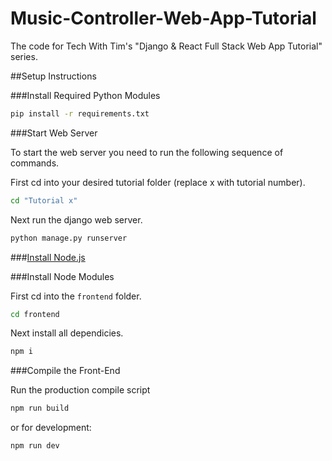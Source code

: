 # Music-Controller-Web-App-Tutorial

The code for Tech With Tim's "Django & React Full Stack Web App Tutorial" series.

##Setup Instructions

###Install Required Python Modules

```bash
pip install -r requirements.txt
```
###Start Web Server

To start the web server you need to run the following sequence of commands.

First cd into your desired tutorial folder (replace x with tutorial number).
```bash 
cd "Tutorial x"
```
Next run the django web server.
```bash
python manage.py runserver
```

###[Install Node.js](https://nodejs.org/en/)

###Install Node Modules

First cd into the ```frontend``` folder.
```bash
cd frontend
```
Next install all dependicies.
```bash
npm i
```

###Compile the Front-End

Run the production compile script
```bash
npm run build
```
or for development:
```bash
npm run dev
```
